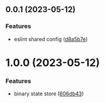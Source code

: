 ## 0.0.1 (2023-05-12)


### Features

* eslint shared config ([d8a5b7e](https://e.coding.net/soul-coder/github/eslint-config/commits/d8a5b7ed0f7f8e8e3a665cc8790891f3c11dd37a))



# 1.0.0 (2023-05-12)

### Features

-   binary state store ([606db43](https://e.coding.net/soul-coder/github/state-store/commits/606db43ead8117437978cf79037ad1ab0069ff27))

